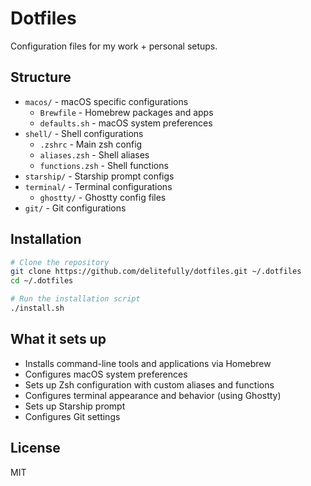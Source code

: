 # Dotfiles

Configuration files for my work + personal setups.

## Structure

- `macos/` - macOS specific configurations
  - `Brewfile` - Homebrew packages and apps
  - `defaults.sh` - macOS system preferences
- `shell/` - Shell configurations
  - `.zshrc` - Main zsh config
  - `aliases.zsh` - Shell aliases
  - `functions.zsh` - Shell functions
- `starship/` - Starship prompt configs
- `terminal/` - Terminal configurations
  - `ghostty/` - Ghostty config files
- `git/` - Git configurations

## Installation

```bash
# Clone the repository
git clone https://github.com/delitefully/dotfiles.git ~/.dotfiles
cd ~/.dotfiles

# Run the installation script
./install.sh
```

## What it sets up

- Installs command-line tools and applications via Homebrew
- Configures macOS system preferences
- Sets up Zsh configuration with custom aliases and functions
- Configures terminal appearance and behavior (using Ghostty)
- Sets up Starship prompt
- Configures Git settings

## License

MIT 